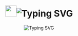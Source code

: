 <h1 align="center">
<img src="https://media.giphy.com/media/hvRJCLFzcasrR4ia7z/giphy.gif" width="35"><img src="https://readme-typing-svg.demolab.com?font=Sigmar&size=35&duration=2000&pause=800&color=FCFCFC&center=true&vCenter=true&repeat=false&width=435&lines=Hey%2C+I'm+John+" alt="Typing SVG" />
</h1>

<p align="center">
  <img src="https://readme-typing-svg.demolab.com?font=Sigmar&size=25&duration=3000&pause=15000&color=3DA9FC&center=true&vCenter=true&width=435&lines=Front-end+Dev;UI%2FUX+Designer;Self-directed+Learner;Always+Learning" alt="Typing SVG" align="center"/>
</p>
